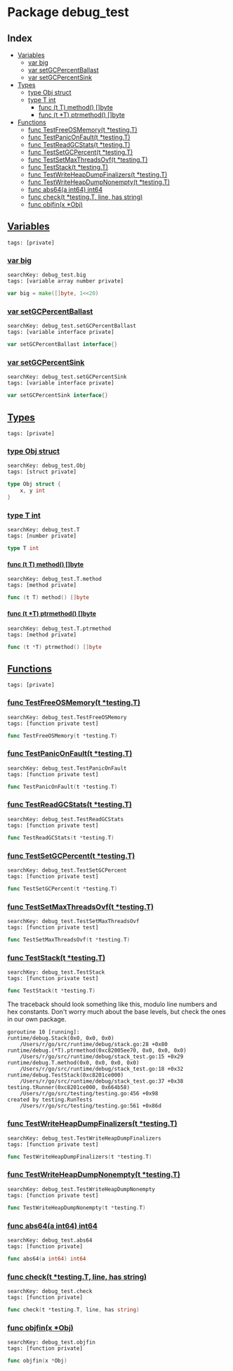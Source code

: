 # Package debug_test

## Index

* [Variables](#var)
    * [var big](#big)
    * [var setGCPercentBallast](#setGCPercentBallast)
    * [var setGCPercentSink](#setGCPercentSink)
* [Types](#type)
    * [type Obj struct](#Obj)
    * [type T int](#T)
        * [func (t T) method() []byte](#T.method)
        * [func (t *T) ptrmethod() []byte](#T.ptrmethod)
* [Functions](#func)
    * [func TestFreeOSMemory(t *testing.T)](#TestFreeOSMemory)
    * [func TestPanicOnFault(t *testing.T)](#TestPanicOnFault)
    * [func TestReadGCStats(t *testing.T)](#TestReadGCStats)
    * [func TestSetGCPercent(t *testing.T)](#TestSetGCPercent)
    * [func TestSetMaxThreadsOvf(t *testing.T)](#TestSetMaxThreadsOvf)
    * [func TestStack(t *testing.T)](#TestStack)
    * [func TestWriteHeapDumpFinalizers(t *testing.T)](#TestWriteHeapDumpFinalizers)
    * [func TestWriteHeapDumpNonempty(t *testing.T)](#TestWriteHeapDumpNonempty)
    * [func abs64(a int64) int64](#abs64)
    * [func check(t *testing.T, line, has string)](#check)
    * [func objfin(x *Obj)](#objfin)


## <a id="var" href="#var">Variables</a>

```
tags: [private]
```

### <a id="big" href="#big">var big</a>

```
searchKey: debug_test.big
tags: [variable array number private]
```

```Go
var big = make([]byte, 1<<20)
```

### <a id="setGCPercentBallast" href="#setGCPercentBallast">var setGCPercentBallast</a>

```
searchKey: debug_test.setGCPercentBallast
tags: [variable interface private]
```

```Go
var setGCPercentBallast interface{}
```

### <a id="setGCPercentSink" href="#setGCPercentSink">var setGCPercentSink</a>

```
searchKey: debug_test.setGCPercentSink
tags: [variable interface private]
```

```Go
var setGCPercentSink interface{}
```

## <a id="type" href="#type">Types</a>

```
tags: [private]
```

### <a id="Obj" href="#Obj">type Obj struct</a>

```
searchKey: debug_test.Obj
tags: [struct private]
```

```Go
type Obj struct {
	x, y int
}
```

### <a id="T" href="#T">type T int</a>

```
searchKey: debug_test.T
tags: [number private]
```

```Go
type T int
```

#### <a id="T.method" href="#T.method">func (t T) method() []byte</a>

```
searchKey: debug_test.T.method
tags: [method private]
```

```Go
func (t T) method() []byte
```

#### <a id="T.ptrmethod" href="#T.ptrmethod">func (t *T) ptrmethod() []byte</a>

```
searchKey: debug_test.T.ptrmethod
tags: [method private]
```

```Go
func (t *T) ptrmethod() []byte
```

## <a id="func" href="#func">Functions</a>

```
tags: [private]
```

### <a id="TestFreeOSMemory" href="#TestFreeOSMemory">func TestFreeOSMemory(t *testing.T)</a>

```
searchKey: debug_test.TestFreeOSMemory
tags: [function private test]
```

```Go
func TestFreeOSMemory(t *testing.T)
```

### <a id="TestPanicOnFault" href="#TestPanicOnFault">func TestPanicOnFault(t *testing.T)</a>

```
searchKey: debug_test.TestPanicOnFault
tags: [function private test]
```

```Go
func TestPanicOnFault(t *testing.T)
```

### <a id="TestReadGCStats" href="#TestReadGCStats">func TestReadGCStats(t *testing.T)</a>

```
searchKey: debug_test.TestReadGCStats
tags: [function private test]
```

```Go
func TestReadGCStats(t *testing.T)
```

### <a id="TestSetGCPercent" href="#TestSetGCPercent">func TestSetGCPercent(t *testing.T)</a>

```
searchKey: debug_test.TestSetGCPercent
tags: [function private test]
```

```Go
func TestSetGCPercent(t *testing.T)
```

### <a id="TestSetMaxThreadsOvf" href="#TestSetMaxThreadsOvf">func TestSetMaxThreadsOvf(t *testing.T)</a>

```
searchKey: debug_test.TestSetMaxThreadsOvf
tags: [function private test]
```

```Go
func TestSetMaxThreadsOvf(t *testing.T)
```

### <a id="TestStack" href="#TestStack">func TestStack(t *testing.T)</a>

```
searchKey: debug_test.TestStack
tags: [function private test]
```

```Go
func TestStack(t *testing.T)
```

The traceback should look something like this, modulo line numbers and hex constants. Don't worry much about the base levels, but check the ones in our own package. 

```
goroutine 10 [running]:
runtime/debug.Stack(0x0, 0x0, 0x0)
	/Users/r/go/src/runtime/debug/stack.go:28 +0x80
runtime/debug.(*T).ptrmethod(0xc82005ee70, 0x0, 0x0, 0x0)
	/Users/r/go/src/runtime/debug/stack_test.go:15 +0x29
runtime/debug.T.method(0x0, 0x0, 0x0, 0x0)
	/Users/r/go/src/runtime/debug/stack_test.go:18 +0x32
runtime/debug.TestStack(0xc8201ce000)
	/Users/r/go/src/runtime/debug/stack_test.go:37 +0x38
testing.tRunner(0xc8201ce000, 0x664b58)
	/Users/r/go/src/testing/testing.go:456 +0x98
created by testing.RunTests
	/Users/r/go/src/testing/testing.go:561 +0x86d

```
### <a id="TestWriteHeapDumpFinalizers" href="#TestWriteHeapDumpFinalizers">func TestWriteHeapDumpFinalizers(t *testing.T)</a>

```
searchKey: debug_test.TestWriteHeapDumpFinalizers
tags: [function private test]
```

```Go
func TestWriteHeapDumpFinalizers(t *testing.T)
```

### <a id="TestWriteHeapDumpNonempty" href="#TestWriteHeapDumpNonempty">func TestWriteHeapDumpNonempty(t *testing.T)</a>

```
searchKey: debug_test.TestWriteHeapDumpNonempty
tags: [function private test]
```

```Go
func TestWriteHeapDumpNonempty(t *testing.T)
```

### <a id="abs64" href="#abs64">func abs64(a int64) int64</a>

```
searchKey: debug_test.abs64
tags: [function private]
```

```Go
func abs64(a int64) int64
```

### <a id="check" href="#check">func check(t *testing.T, line, has string)</a>

```
searchKey: debug_test.check
tags: [function private]
```

```Go
func check(t *testing.T, line, has string)
```

### <a id="objfin" href="#objfin">func objfin(x *Obj)</a>

```
searchKey: debug_test.objfin
tags: [function private]
```

```Go
func objfin(x *Obj)
```


